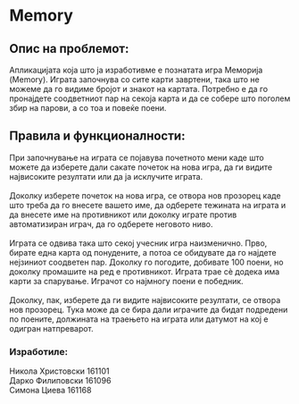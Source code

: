 # Memory

## Опис на проблемот:
Апликацијата која што ја изработивме е познатата игра Меморија (Memory). Играта започнува со сите карти завртени, така што не можеме да го видиме бројот и знакот на картата. Потребно е да го пронајдете соодветниот пар на секоја карта и да се собере што поголем збир на парови, а со тоа и повеќе поени.

## Правила и функционалности:
При започнување на играта се појавува почетното мени каде што можете да изберете дали сакате почеток на нова игра, да ги видите највисоките резултати или да ја исклучите играта. <br/>
<br/>
Доколку изберете почеток на нова игра, се отвора нов прозорец каде што треба да го внесете вашето име, да одберете тежината на играта и да внесете име на противникот или доколку играте против автоматизиран играч, да го одберете неговото ниво. <br/>
<br/>
Играта се одвива така што секој учесник игра наизменично. Прво, бирате една карта од понудените, а потоа се обидувате да го најдете нејзиниот соодветен пар. Доколку го погодите, добивате 100 поени, но доколку промашите на ред е противникот. Играта трае сѐ додека има карти за спарување. Играчот со најмногу поени е победник. <br/>
<br/>
Доколку, пак, изберете да ги видите највисоките резултати, се отвора нов прозорец. Тука може да се бира дали играчите да бидат подредени по поените, должината на траењето на играта или датумот на кој е одигран натпреварот.

### Изработиле:
Никола Христовски 161101 <br/>
Дарко Филиповски 161096 <br/>
Симона Циева 161168
